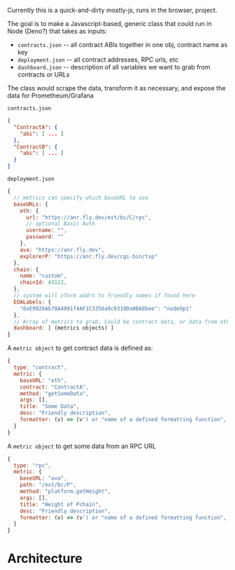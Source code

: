 Currently this is a quick-and-dirty mostly-js, runs in the browser, project.

The goal is to make a Javascript-based, generic class that could run in Node (Deno?) that takes as inputs:

- `contracts.json` -- all contract ABIs together in one obj, contract name as key
- `deployment.json` -- all contract addresses, RPC urls, etc
- `dashboard.json` -- description of all variables we want to grab from contracts or URLs

The class would scrape the data, transform it as necessary, and expose the data for Prometheum/Grafana

`contracts.json`

```json
{
  "ContractA": {
    "abi": [ ... ]
  },
  "ContractB": {
    "abi": [ ... ]
  }
}
```

`deployment.json`

```js
{
  // metrics can specify which baseURL to use
  baseURLs: {
    eth: {
      url: "https://anr.fly.dev/ext/bc/C/rpc",
      // optional Basic Auth
      username: "",
      password: ""
    },
    ava: "https://anr.fly.dev",
    explorerP: "https://anr.fly.dev/cgi-bin/txp"
  },
  chain: {
    name: "custom",
    chainId: 43112,
  },
  // system will xform addrs to friendly names if found here
  EOALabels: {
    "0xE992bAb78A4901f4AF1C3356a9c6310Da0BA8bee": "nodeOp1"
  },
  // Array of metrics to grab. Could be contract data, or data from other URLs
  dashboard: [ (metrics objects) ]
}
```

A `metric object` to get contract data is defined as:

```js
{
  type: "contract",
  metric: {
    baseURL: "eth",
    contract: "ContractA",
    method: "getSomeData",
    args: [],
    title: "Some Data",
    desc: "Friendly description",
    formatter: (v) => (v') or "name of a defined formatting function",
  }
}
```

A `metric object` to get some data from an RPC URL

```js
{
  type: "rpc",
  metric: {
    baseURL: "ava",
    path: "/ext/bc/P",
    method: "platform.getHeight",
    args: [],
    title: "Height of Pchain",
    desc: "Friendly description",
    formatter: (v) => (v') or "name of a defined formatting function",
  }
}
```

# Architecture
